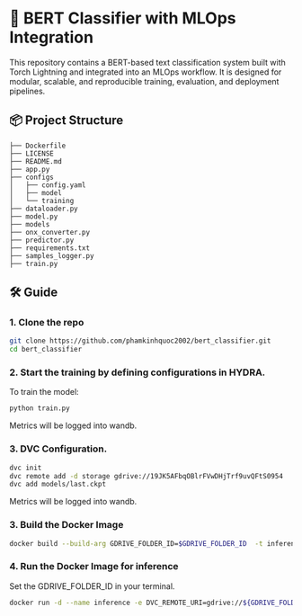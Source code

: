 # 🧠 BERT Classifier with MLOps Integration

This repository contains a BERT-based text classification system built with Torch Lightning and integrated into an MLOps workflow. It is designed for modular, scalable, and reproducible training, evaluation, and deployment pipelines.

## 📦 Project Structure
```
├── Dockerfile
├── LICENSE
├── README.md
├── app.py
├── configs
│   ├── config.yaml
│   ├── model
│   └── training
├── dataloader.py
├── model.py
├── models
├── onx_converter.py
├── predictor.py
├── requirements.txt
├── samples_logger.py
├── train.py
```

## 🛠️ Guide

### 1. Clone the repo
```bash
git clone https://github.com/phamkinhquoc2002/bert_classifier.git
cd bert_classifier
```
### 2. Start the training by defining configurations in HYDRA.
To train the model:
```bash
python train.py
```
Metrics will be logged into wandb.
### 3. DVC Configuration.
```bash
dvc init
dvc remote add -d storage gdrive://19JK5AFbqOBlrFVwDHjTrf9uvQFtS0954
dvc add models/last.ckpt
```
Metrics will be logged into wandb.
### 3. Build the Docker Image
```bash
docker build --build-arg GDRIVE_FOLDER_ID=$GDRIVE_FOLDER_ID  -t inference:latest .
```
### 4. Run the Docker Image for inference
Set the GDRIVE_FOLDER_ID in your terminal.

```bash
docker run -d --name inference -e DVC_REMOTE_URI=gdrive://${GDRIVE_FOLDER_ID} -v ./creds.json:/run/secrets/gdrive_creds.json:ro -p 8000:8000 inference:latest
```
